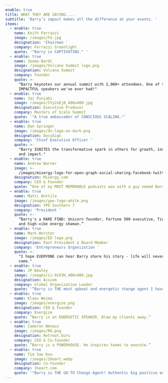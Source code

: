 ```yaml
---
enable: true
title: WHAT THEY ARE SAYING....
subtitle: 'Barry’s impact makes all the difference at your events. '
items:
  - enable: true
    name: Keith Ferrazzi
    image: /images/FG.jpg
    designation: 'Chairman '
    company: Ferrazzi Greenlight
    quote: '"Barry is CAPTIVATING." '
  - enable: true
    name: Jenma Bardi
    image: /images/Volcano Summit logo.png
    designation: Volcano Summit
    company: Founder
    quote: >-
      “Barry keynotes our annual summit with 2,000+ attendees. One of the MOST
      IMPACTFUL speakers we've ever had!" 
  - enable: true
    name: Jai Punjabi
    image: /images/Ity2xEj0_400x400.jpg
    designation: Executive Producer
    company: Masters of Scale Summit
    quote: '"A true ambassador of CONSCIOUS SCALING."'
  - enable: true
    name: Dan Springer
    image: /images/ds-logo-on-dark.png
    designation: DocuSign
    company: 'Chief Executive Officer '
    quote: >-
      "Barry IGNITES the transformative spark in others for growth, innovation
      and impact."
  - enable: true
    name: Andrew Warner
    image: >-
      /images/mixergy-logo-for-open-graph-social-sharing-facebook-twitter-1200x630-1.png
    designation: Mixergy.com
    company: CEO & Founder
    quote: “One of my MOST MEMORABLE podcasts was with a guy named Barry Stamos."
  - enable: true
    name: Matti Anttila
    image: /images/ypo-logo-white.png
    designation: YPO Southern 7
    company: 'President '
    quote: >-
      “Barry's a RARE FIND: Unicorn founder, Fortune 500 executive, Tier 1 VC
      and high-vibe energy shaman.”
  - enable: true
    name: Mark Worster
    image: /images/EO logo.png
    designation: Past President & Board Member
    company: 'Entrepreneurs Organization '
    quote: >-
      "I hope EVERYONE can hear Barry share his story - life will never be the
      same."
  - enable: true
    name: JP Bewley
    image: /images/iz-9z93H_400x400.jpg
    designation: Acxiom
    company: Global Organization Leader
    quote: '“Barry is THE most upbeat and energetic change agent I have EVER met." '
  - enable: true
    name: Klaas Weima
    image: /images/energize.png
    designation: CEO & Founder
    company: Energize
    quote: “Barry is an ENERGETIC SPEAKER. Blew my clients away.”
  - enable: true
    name: Cameron Wenaus
    image: /images/RG.png
    designation: Retreat.Guru
    company: CEO & Co-founder
    quote: “Barry is a POWERHOUSE. He inspires teams to execute.”
  - enable: true
    name: Tim Sae Koo
    image: /images/1heart.webp
    designation: Co-founder
    company: 1heart.com
    quote: '"Barry is THE GO-TO Change Agent! Authentic big positive energy."'
---
```


